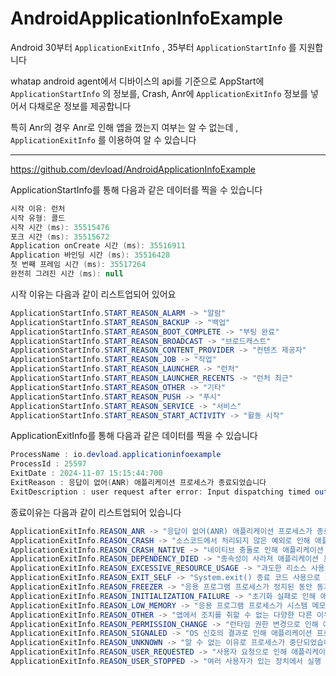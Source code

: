 # AndroidApplicationInfoExample

Android 30부터 `ApplicationExitInfo` , 35부터 `ApplicationStartInfo` 를 지원합니다

whatap android agent에서 디바이스의 api를 기준으로 AppStart에 `ApplicationStartInfo` 의 정보를, Crash, Anr에 `ApplicationExitInfo`  정보를 넣어서 다채로운 정보를 제공합니다

특히 Anr의 경우 Anr로 인해 앱을 껐는지 여부는 알 수 없는데 , `ApplicationExitInfo` 를 이용하여 알 수 있습니다

---

https://github.com/devload/AndroidApplicationInfoExample

ApplicationStartInfo를 통해 다음과 같은 데이터를 찍을 수 있습니다

```java
시작 이유: 런처
시작 유형: 콜드
시작 시간 (ms): 35515476
포크 시간 (ms): 35515672
Application onCreate 시간 (ms): 35516911
Application 바인딩 시간 (ms): 35516428
첫 번째 프레임 시간 (ms): 35517264
완전히 그려진 시간 (ms): null
```

시작 이유는 다음과 같이 리스트업되어 있어요

```java
ApplicationStartInfo.START_REASON_ALARM -> "알람"
ApplicationStartInfo.START_REASON_BACKUP -> "백업"
ApplicationStartInfo.START_REASON_BOOT_COMPLETE -> "부팅 완료"
ApplicationStartInfo.START_REASON_BROADCAST -> "브로드캐스트"
ApplicationStartInfo.START_REASON_CONTENT_PROVIDER -> "컨텐츠 제공자"
ApplicationStartInfo.START_REASON_JOB -> "작업"
ApplicationStartInfo.START_REASON_LAUNCHER -> "런처"
ApplicationStartInfo.START_REASON_LAUNCHER_RECENTS -> "런처 최근"
ApplicationStartInfo.START_REASON_OTHER -> "기타"
ApplicationStartInfo.START_REASON_PUSH -> "푸시"
ApplicationStartInfo.START_REASON_SERVICE -> "서비스"
ApplicationStartInfo.START_REASON_START_ACTIVITY -> "활동 시작"
```

ApplicationExitInfo를 통해 다음과 같은 데이터를 찍을 수 있습니다

```java
ProcessName : io.devload.applicationinfoexample
ProcessId : 25597
ExitDate : 2024-11-07 15:15:44:700
ExitReason : 응답이 없어(ANR) 애플리케이션 프로세스가 종료되었습니다
ExitDescription : user request after error: Input dispatching timed out (1311cc0 io.devload.applicationinfoexample/io.devload.applicationinfoexample.MainActivity (server) is not responding. Waited 5005ms for MotionEvent).
```

종료이유는 다음과 같이 리스트업되어 있습니다

```java
ApplicationExitInfo.REASON_ANR -> "응답이 없어(ANR) 애플리케이션 프로세스가 종료되었습니다"
ApplicationExitInfo.REASON_CRASH -> "소스코드에서 처리되지 않은 예외로 인해 애플리케이션 프로세스가 중단되었습니다"
ApplicationExitInfo.REASON_CRASH_NATIVE -> "네이티브 충돌로 인해 애플리케이션 프로세스가 중단되었습니다"
ApplicationExitInfo.REASON_DEPENDENCY_DIED -> "종속성이 사라져 애플리케이션 프로세스가 종료되었습니다"
ApplicationExitInfo.REASON_EXCESSIVE_RESOURCE_USAGE -> "과도한 리소스 사용으로 인해 시스템에서 응용 프로그램 프로세스가 종료되었습니다"
ApplicationExitInfo.REASON_EXIT_SELF -> "System.exit() 종료 코드 사용으로 프로세스가 종료되었습니다"
ApplicationExitInfo.REASON_FREEZER -> "응용 프로그램 프로세스가 정지된 동안 동기화 바인더 트랜잭션을 수신했기 때문에 App Freezer에 의해 종료되었습니다"
ApplicationExitInfo.REASON_INITIALIZATION_FAILURE -> "초기화 실패로 인해 애플리케이션 프로세스가 종료되었습니다"
ApplicationExitInfo.REASON_LOW_MEMORY -> "응용 프로그램 프로세스가 시스템 메모리 부족으로 인해 종료되었습니다"
ApplicationExitInfo.REASON_OTHER -> "앱에서 조치를 취할 수 없는 다양한 다른 이유로 인해 시스템에서 애플리케이션 프로세스를 종료했습니다 (ex: 시스템 업데이트)"
ApplicationExitInfo.REASON_PERMISSION_CHANGE -> "런타임 권한 변경으로 인해 애플리케이션 프로세스가 종료되었습니다"
ApplicationExitInfo.REASON_SIGNALED -> "OS 신호의 결과로 인해 애플리케이션 프로세스가 중단되었습니다"
ApplicationExitInfo.REASON_UNKNOWN -> "알 수 없는 이유로 프로세스가 중단되었습니다"
ApplicationExitInfo.REASON_USER_REQUESTED -> "사용자 요청으로 인해 애플리케이션 프로세스가 종료되었습니다"
ApplicationExitInfo.REASON_USER_STOPPED -> "여러 사용자가 있는 장치에서 실행 중인 사용자가 중지되었기 때문에 응용 프로그램 프로세스가 종료되었습니다"
```
